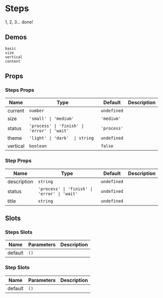 # Steps
<!--single-column-->
1, 2, 3... done!
## Demos
```demo
basic
size
vertical
content
```

## Props
### Steps Props
|Name|Type|Default|Description|
|-|-|-|-|
|current|`number`|`undefined`||
|size|`'small' \| 'medium'`|`'medium'`||
|status|`'process' \| 'finish' \| 'error' \| 'wait'`|`'process'`||
|theme|`'light' \| 'dark'  \| string`|`undefined`||
|vertical|`boolean`|`false`||

### Step Props
|Name|Type|Default|Description|
|-|-|-|-|
|description|`string`|`undefined`||
|status|`'process' \| 'finish' \| 'error' \| 'wait'`|`undefined`||
|title|`string`|`undefined`||

## Slots
### Steps Slots
|Name|Parameters|Description|
|-|-|-|
|default|`()`||

### Step Slots
|Name|Parameters|Description|
|-|-|-|
|default|`()`||